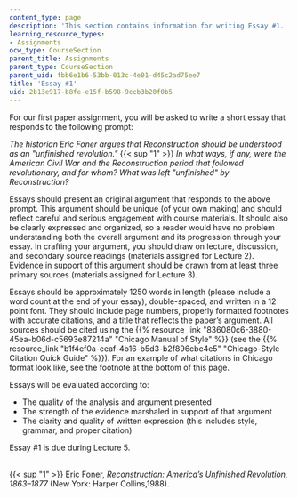 ```yaml
---
content_type: page
description: 'This section contains information for writing Essay #1.'
learning_resource_types:
- Assignments
ocw_type: CourseSection
parent_title: Assignments
parent_type: CourseSection
parent_uid: fbb6e1b6-53bb-013c-4e01-d45c2ad75ee7
title: 'Essay #1'
uid: 2b13e917-b8fe-e15f-b598-9ccb3b20f0b5
---
```


For our first paper assignment, you will be asked to write a short essay that responds to the following prompt:

_The historian Eric Foner argues that Reconstruction should be understood as an "unfinished revolution."_ {{< sup "1" >}} _In what ways, if any, were the American Civil War and the Reconstruction period that followed revolutionary, and for whom? What was left "unfinished" by Reconstruction?_

Essays should present an original argument that responds to the above prompt. This argument should be unique (of your own making) and should reflect careful and serious engagement with course materials. It should also be clearly expressed and organized, so a reader would have no problem understanding both the overall argument and its progression through your essay. In crafting your argument, you should draw on lecture, discussion, and secondary source readings (materials assigned for Lecture 2). Evidence in support of this argument should be drawn from at least three primary sources (materials assigned for Lecture 3).

Essays should be approximately 1250 words in length (please include a word count at the end of your essay), double-spaced, and written in a 12 point font. They should include page numbers, properly formatted footnotes with accurate citations, and a title that reflects the paper’s argument. All sources should be cited using the {{% resource_link "836080c6-3880-45ea-b06d-c5693e87214a" "Chicago Manual of Style" %}} (see the {{% resource_link "b1f4ef0a-ceaf-4b16-b5d3-b2f896cbc4e5" "Chicago-Style Citation Quick Guide" %}}). For an example of what citations in Chicago format look like, see the footnote at the bottom of this page.

Essays will be evaluated according to:

*   The quality of the analysis and argument presented
*   The strength of the evidence marshaled in support of that argument
*   The clarity and quality of written expression (this includes style, grammar, and proper citation)

Essay #1 is due during Lecture 5.  
 

{{< sup "1" >}} Eric Foner, _Reconstruction: America’s Unfinished Revolution, 1863–1877_ (New York: Harper Collins,1988).